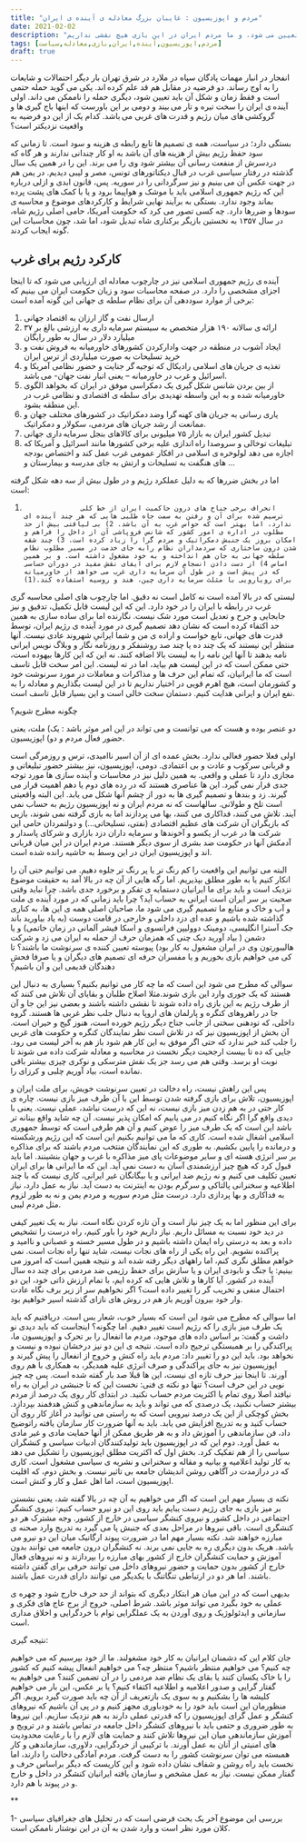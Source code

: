 ```yaml
---
title: "مردم و اپوزیسیون : غایبان بزرگ معادله ی آینده ی ایران"
date: 2021-02-02
description: "ما ایرانیان در شرایط بحران سیاسی زندگی می کنیم. آیندهٔ کشورمان توسط بازیگران داخلی و خارجی تعیین می شود، و ما مردم ایران در این بازی هیچ نقشی نداریم"
tags: [مردم,اپوزیسیون,آینده,ایران,بازی,معادله,سیاست]
draft: true
---
```

انفجار در انبار مهمات پادگان سپاه در ملارد در شرق تهران بار دیگر احتمالات و شایعات را به اوج رساند. دو فرضیه در مقابل هم قد علم کرده اند. یکی می گوید حمله حتمی است و فقط زمان و شکل آن باید تعیین شود، دیگری حمله را ناممکن می داند. اولی آینده ی ایران را سخت تیره و تار می بیند و دومی بر این باورست که اینها باج گیری ها و گروکشی های میان رژیم و قدرت های غربی می باشد. کدام یک از این دو فرضیه به واقعیت نزدیکتر است؟

بستگی دارد؛ در سیاست، همه ی تصمیم ها تابع رابطه ی هزینه و سود است. تا زمانی که سود حفظ رژیم بیش از هزینه های آن باشد به او کار چندانی ندارند و هر گاه که دردسرش از منفعت رسانی آن بیشتر شود وی را می برند. این را در همین یک سال گذشته در رفتار سیاسی غرب در قبال دیکتاتورهای تونس، مصر و لیبی دیدیم. در یمن هم در جهت عکس آن می بینیم و نیز سرگردانی را در سوریه. پس، قانون ابدی و ازلی درباره این که رژیم جمهوری اسلامی باید با موشک و هواپیما برود و یا با کمک های پشت پرده بماند وجود ندارد. بستگی به برآیند نهایی شرایط و کارکردهای موضوع و محاسبه ی سودها و ضررها دارد. چه کسی تصور می کرد که حکومت آمریکا، حامی اصلی رژیم شاه، در سال ۱۳۵۷ به نخستین بازیگر برکناری شاه تبدیل شود، اما شد، چون محاسبات این گونه ایجاب کردند.

## کارکرد رژیم برای غرب

آینده ی رژیم جمهوری اسلامی نیز در چارچوب معادله ای ارزیابی می شود که تا اینجا اجزای مشخصی را دارد. در صفحه محاسبات سود و زیان حکومت ایران می بینیم که برخی از موارد سوددهی آن برای نظام سلطه ی جهانی این گونه آمده است:

1. ارسال نفت و گاز ارزان به اقتصاد جهانی
2. ارائه ی سالانه ۱۹۰ هزار متخصص به سیستم سرمایه داری به ارزشی بالغ بر ۳۷ میلیارد دلار در سال به طور رایگان
3. ایجاد آشوب در منطقه در جهت وادارکردن کشورهای خاورمیانه به فروش نفت و خرید تسلیحات به صورت میلیاردی از ترس ایران
4. تغذیه ی جریان های اسلامی رادیکال که توجیه گر جنایت و حضور نظامی آمریکا و اسرائیل و غرب در خاورمیانه – یعنی انبار نفت جهان- می باشد.
5. از بین بردن شانس شکل گیری یک دمکراسی موفق در ایران که بخواهد الگوی خاورمیانه شده و به این واسطه تهدیدی برای سلطه ی اقتصادی و نظامی غرب در این منطقه بشود.
6. یاری رسانی به جریان های کهنه گرا وضد دمکراتیک در کشورهای مختلف جهان و ممانعت از رشد جریان های مردمی، سکولار و دمکراتیک.
7. تبدیل کشور ایران به بازار ۷۵ میلیونی برای کالاهای بنجل سرمایه داری جهانی
8. تبلیغات توخالی و سروصدا راه اندازی علیه برخی کشورها مانند اسرائیل و آمریکا که اجازه می دهد لولوخره ی اسلامی در افکار عمومی غرب عمل کند و اختصاص بودجه های هنگفت به تسلیحات و ارتش به جای مدرسه و بیمارستان و ...

اما در بخش ضررها که به دلیل عملکرد رژیم و در طول بیش از سه دهه شکل گرفته است: 

1)                   انحراف برخی جناح های درون حاکمیت ایران از خط کلی ترسیم شده برای آن و رفتن به سمت جاه طلبی هایی که هر چند آینده ای ندارد، اما بهتر است که حواس غرب به آن باشد. 2) بی لیاقتی بیش از حد مطلوب در اداره ی امور کشور که شانس فروپاشی آن از داخل را فراهم و امکان بروز یک جنبش دمکراتیک و مردم گرا را زیاد کرده است. 3) چند شقه شدن درون ساختاری که سردمداران نظام رابه جای خدمت در مسیر مطلوب نظام سلطه جهانی به جان هم انداخته و به خود مشغول داشته است. و بر همین اساس 4) از دست دادن انسجام لازم برای ایفای نقش مفید در دوران حساسی که در پیش است و در طول آن سرمایه داری غرب می خواهد از خاورمیانه برای رویارویی با مثلث سرمایه داری چین، هند و روسیه استفاده کند.(1)

لیستی که در بالا آمده است نه کامل است نه دقیق. اما چارچوب های اصلی محاسبه گری غرب در رابطه با ایران را در خود دارد. این که این لیست قابل تکمیل، تدقیق و نیز جابجایی و جرح و تعدیل است مورد شک نیست. نگارنده اما برای ساده سازی به همین حد اکتفاء کرده است که نشان دهد تصمیم گیری در مورد آینده ی رژیم ایران، توسط قدرت های جهانی، تابع خواست و اراده ی من و شما ایرانیِ شهروند عادی نیست. آنها منتظر این نیستند که یک چند ده یا چند صد روشنفکر و روزنامه نگار و وبلاگ نویس ایرانی نامه بدهند تا آنها این نامه را به لیست بالا اضافه کنند. نه این که این کارها بیهوده است، حتی ممکن است که در این لیست هم بیاید، اما در ته لیست. این امر سخت قابل تاسف است که ما ایرانیان، که تمام این حرف ها و مذاکرات و معاملات در مورد سرنوشت خود و کشورمان است، هیچ اهرم قویی در اختیار نداریم تا در این لیست بگذاریم و معادله را به نفع ایران و ایرانی هدایت کنیم. دستمان سخت خالی است و این بسیار قابل تاسف است.

چگونه مطرح شویم؟

دو عنصر بوده و هست که می توانست و می تواند در این امر موثر باشد : یک) ملت، یعنی حضور فعال مردم و دو) اپوزیسیون.

اولی فعلا حضور فعالی ندارد. بخش عمده ای از آن اسیر ناامیدی، ترس و روزمرگی است و قربانی سرکوب و عادت و بی اعتمادی. دومی، اپوزیسیون، نیز بیشتر حضور تبلیغاتی و مجازی دارد تا عملی و واقعی. به همین دلیل نیز در محاسبات و آینده سازی ها مورد توجه جدی قرار نمی گیرد.  این ها عناصری هستند که در رده های دوم  یا دهم اهمیت قرار می گیرند. زد و بندها و تصمیم گیری ها به دور از چشم آنها شکل می یابد. این البته واقعیتی است تلخ و طولانی. سالهاست که نه مردم ایران و نه اپوزیسیون رژیم به حساب نمی آیند. تلاش می کنند، فداکاری می کنند، بها می پردازند اما به بازی گرفته نمی شوند، بازیی که بازیگران آن شرکت های عظیم اقتصادی (نفتی، تسلیحاتی...) و دولتمردان حامی این شرکت ها در غرب از یکسو و آخوندها و سرمایه داران دزد بازاری و شرکای پاسدار و آدمکش آنها در حکومت ضد بشری از سوی دیگر هستند. مردم ایران در این میان قربانی اند و اپوزیسیون ایران در این وسط به حاشیه رانده شده است.

البته می توانیم این واقعیت را کم رنگ تر یا پر رنگ تر جلوه دهیم. می توانیم حتی آن را انکار کنیم یا به طور مطلق بپذیریم. اما رگه هایی از آن چه در بالا آمد به حقیقت موضوع نزدیک است و باید برای ما ایرانیان دستمایه ی تفکر و برخورد جدی باشد. چرا نباید وقتی صحبت بر سر ایران است ایرانی به حساب آید؟ چرا باید زمانی که در مورد آینده ی ملت و آب و خاک و منابع ما تصمیم گیری می شود ما، صاحبان اصلی همه ی این ها، به کناری گذاشته شده باشیم و عده ای دزد داخلی و خارجی در قامت دوست (به یاد بیاورید باند جک آسترا انگلیسی، دومینک دوولیپن فرانسوی و اسکا فیشر آلمانی در زمان خاتمی) و یا دشمن ( بیاد آورید دیک چنی که همزمان حرف از حمله به ایران می زد و شرکت هالیبورتون وی در ایران مشغول به کار بود) پیوسته تعیین کننده ی سرنوشت ما باشند؟ تا کی می خواهیم بازی بخوریم و یا مفسران حرفه ای تصمیم های دیگران و یا صرفا فحش دهندگان قدیمی این و آن باشیم؟

سوالی که مطرح می شود این است که ما چه کار می توانیم بکنیم؟ بسیاری به دنبال این هستند که یک جوری وارد این بازی شوند.مثلا اصلاح طلبان و بقایای آن تلاش می کنند که از طرف رژیم به این بازی راه داده شوند تا نقشی داشته باشند و بعضی نیز این جا و آن جا در راهروهای کنگره و پارلمان های اروپا به دنبال جلب نظر غربی ها هستند. گروه داخلی، که تودهنی سختی از جانب جناح دیگر رژیم خورده است، هنوز گیج و حیران است. آن بخش از اپوزیسیون نیز که در تلاش است نظر نمایندگان کنگره و حکومت های غربی را جلب کند خبر ندارد که حتی اگر موفق به این کار هم شود باز هم به آخر لیست می رود. جایی که  ده تا بیست ارجحیت دیگر نخست در محاسبه و معادله شرکت داده می شوند تا نوبت او برسد. وقتی هم می رسد جز یک نقش مترسکی و نوکری چیزی بیشتر باقی نمانده است، بیاد آوریم چلبی و کرزای را.

پس این راهش نیست، راه دخالت در تعیین سرنوشت خویش، برای ملت ایران و اپوزیسیون، تلاش برای بازی گرفته شدن توسط این یا آن طرف میز بازی نیست. چاره ی کار حتی در به هم زدن میز بازی نیست، نه این که درست نباشد، عملی نیست. یعنی با دیدی واقع گرا اگر نگاه کنیم در می یابیم که امکان پذیر نیست. آن چه شاید واقع بینانه تر باشد این است که یک طرف میز را عوض کنیم و آن هم طرفی است که توسط جمهوری اسلامی اشغال شده است. کاری که ما می توانیم بکنیم این است که این رژیم ورشکسته و درمانده را پایین بکشیم. به طوری که این نمایندگان منتخب مردم باشند که برای مذاکره بر سر انرژی هسته ای و سایر موضوعات پای میز مذاکره با غرب و جهان بنشینند. اما باید قبول کرد که هیچ چیز ارزشمندی آسان به دست نمی آید. این که ما ایرانی ها برای ایران تعیین تکلیف می کنیم و نه رژیم ضد ایرانی و یا بیگانگان غیر ایرانی، کاری نیست که با چند اطلاعیه و سخنرانی پالتاکی و سرگرم بودن به اینترنت به دست آید. نیاز به عمل دارد، نیاز به فداکاری و بها پردازی دارد. درست مثل مردم سوریه و مردم یمن و نه به طور لزوم مثل مردم لیبی.

برای این منظور اما به یک چیز نیاز است و آن تازه کردن نگاه است. نیاز به یک تغییر کیفی در دید خود نسبت به مسائل داریم. نیاز داریم خود را باور کنیم، راه درست را تشخیص داده و بعد به درستی راه ایمان داشته باشیم و در طول مسیر خسته و عصبانی و ناامید و پراکنده نشویم. این راه یکی از راه های نجات نیست، شاید تنها راه نجات است. نمی خواهم مطلق نگری کنم، اما راههای دیگر رفته شده اند و نتیجه همین است که امروز می بینیم: یا جنگ و نابودی ایران و یا سازش برای حفظ رژیمی ضد مردمی برای چند ده سال آینده در کشور. آیا کارها و تلاش هایی که کرده ایم، با تمام ارزش ذاتی خود، این دو احتمال منفی و تخریب گر را تغییر داده است؟ اگر نخواهیم سر از زیر برف نگاه عادت وار خود بیرون آوریم باز هم در روش های نازای گذشته اسیر خواهیم بود.

اما سوالی که مطرح می شود این است که بسیار خوب، شعار بس است. دریافتیم که باید یک طرف میز بازی را که رژیم است تغییر دهیم. اما چگونه؟ اینجاست که باید دیدی نو داشت و گفت: بر اساس داده های موجود، مردم ما انفعال را بر تحرک  و اپوزیسیون ما، پراکندگی را بر همبستگی ترجیح داده است. نتیجه ی این دو نیز درخشان نبوده و نیست و نخواهد بود. باید این دو را تغییر داد: مردم باید راه کنش و خروج از انفعال را پیش گیرند و اپوزیسیون نیز به جای پراکندگی و صرف انرژی علیه همدیگر، به همکاری با هم روی آورند. تا اینجا نیز حرف تازه ای نیست، این ها قبلا صد بار گفته شده است. پس چه چیز نویی در این حرف است؟ تنها دو نکته ی فنی: نخست این که تا جنبشی در ایران به راه نیافتد اصلا روی تمام یا اکثریت مردم حساب نکنید. در ابتدای کار روی یک درصد از مردم بیشتر حساب نکنید، یک درصدی که می تواند و باید به سازماندهی و کنش هدفمند بپردازد. بخش کوچکی از این یک درصد نیرویی است که به راستی می توانید در آغاز کار روی آن حساب کنید و به تدریج افزایش می یابد. باید به آنها ضرورت کار سازمان یافته راتوضیح داد، فن سازماندهی را آموزش داد و به هر طریق ممکن از آنها حمایت مادی و غیر مادی به عمل آورد. دوم این که در اپوزیسیون باید تولیدکنندگان ادبیات سیاسی و کنشگران سیاسی را از هم تفکیک کرد. بخش اول که اکثریت مطلق اپوزیسیون را تشکیل می دهد به کار تولید اعلامیه و بیانیه و مقاله و سخنرانی و نشریه ی سیاسی مشغول است. کاری که در درازمدت در آگاهی روشن اندیشان جامعه بی تاثیر نیست. و بخش دوم، که اقلیت اپوزیسیون است، اما اهل عمل و کار و کنش است.

 نکته ی بسیار مهم این است که اگر می خواهیم به آن چه در بالا گفته شد، یعنی نشستن بر میز بازی به جای رژیم دست یبایم باید روی این دو نیرو حساب کنیم: نیروی کنشگر اجتماعی در داخل کشور و نیروی کنشگر سیاسی در خارج از کشور. وجه مشترک هر دو کنشگری است. باقی نیروها در مراحل بعدی که جنبش پا می گیرد به تدریج وارد صحنه ی مبارزه خواهند شد. نکته بسیار مهم اما در ضرورت پیوند ارگانیک میان این دو نیرو می باشد. هریک بدون دیگری ره به جایی نمی برند. نه کنشگران درون جامعه می توانند بدون آموزش و حمایت کنشگران خارج از کشور بهای مبارزه را بپردازند و نه نیروهای فعال خارج از کشور بدون حمایت و حضور نیروهای داخل می توانند حرفی برای گفتن داشته باشند. اما هر دو در ارتباطی تنگاتنگ با یکدیگر می توانند دارای قدرت عمل باشند.

بدیهی است که در این میان هر ابتکار دیگری که بتواند از حد حرف خارج شود و چهره ی عملی به خود بگیرد  می تواند موثر باشد. شرط اصلی، خروج از برج عاج های فکری و سازمانی و ایدئولوژیک و روی آوردن به یک عملگرایی توام با خردگرایی و اخلاق مداری است.

نتیجه گیری:

جان کلام این که دشمنان ایرانیان به کار خود مشغولند. ما از خود بپرسیم که می خواهیم چه کنیم؟ می خواهیم منتظر باشیم؟ منتظر چه؟ می خواهیم انفعال پیشه کنیم که کشور را با خاک یکسان کنند یا بقای یک نظام ضد مردمی را در آن تضمین کنند؟ می خواهیم به گفتار گرایی و صدور اعلامیه و اطلاعیه اکتفاء کنیم؟ یا بر عکس، این بار می خواهیم کلیشه ها را بشکنیم و به سوی یک بازتعریف از  آن چه باید صورت گیرد برویم. اگر منظورمان این است باید خود را به خودباوری مجهز کنیم و در پی آن باشیم که نیروهای کنشگر و عمل گرای اپوزیسیون را که قدرتی عملی دارند به هم نزدیک سازیم. این نیروها به طور ضروری و حتمی باید با نیروهای کنشگر داخل جامعه در تماس باشند و در ترویج و آموزش سازماندهی میان این نیروها تلاش کنند و حمایت های لازم را با رعایت محدودیت های امنیتی از آنان به عمل آورند. با ترکیبی از خردگرایی، دلاوری، سازماندهی و کار همبسته می توان سرنوشت کشور را به دست گرفت. مردم آمادگی دخالت را دارند، اما نخست باید راه روشن و شفاف نشان داده شود و این کاریست که دیگر براساس حرف و گفتار ممکن نیست. نیاز به عمل مشخص و سازمان یافته ایرانیان کنشگر در داخل و خارج و در پیوند با هم دارد.

**

1- بررسی این موضوع آخر یک بحث فرضی است که در تحلیل های جغرافیای سیاسی کلان مورد نظر است و وارد شدن به آن در این نوشتار ناممکن است.
